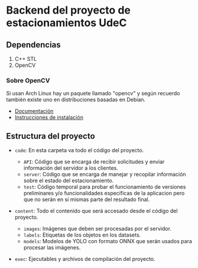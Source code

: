 # Backend del proyecto de estacionamientos UdeC

## Dependencias

1. C++ STL
2. OpenCV

### Sobre OpenCV

Si usan Arch Linux hay un paquete llamado "opencv" y según recuerdo también existe uno en distribuciones basadas en Debian.

* [Documentación](https://docs.opencv.org/4.8.0/index.html)
* [Instrucciones de instalación](https://docs.opencv.org/4.8.0/df/d65/tutorial_table_of_content_introduction.html)

## Estructura del proyecto

* `code`: En esta carpeta va todo el código del proyecto.
	* `API`: Código que se encarga de recibir solicitudes y enviar información del servidor a los clientes.
	* `server`: Código que se encarga de manejar y recopilar información sobre el estado del estacionamiento.
	* `test`: Código temporal para probar el funcionamiento de versiones preliminares y/o funcionalidades específicas de la aplicacion pero que no serán en sí mismas parte del resultado final.

* `content`: Todo el contenido que será accesado desde el código del proyecto.
	* `images`: Imágenes que deben ser procesadas por el servidor.
	* `labels`: Etiquetas de los objetos en los datasets.
	* `models`: Modelos de YOLO con formato ONNX que serán usados para procesar las imágenes.

* `exec`: Ejecutables y archivos de compilación del proyecto.